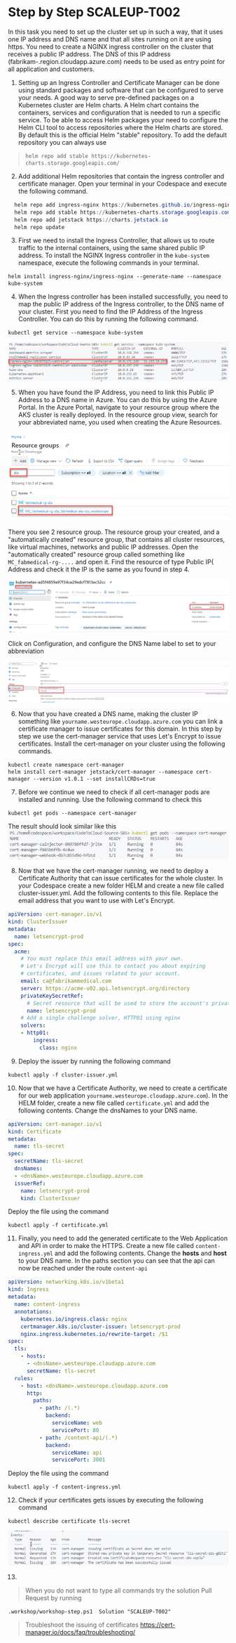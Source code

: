 # Step by Step SCALEUP-T002
In this task you need to set up the cluster set up in such a way, that it uses one IP address and DNS name and that all sites running on it are using https. You need to create a NGINX ingress controller on the cluster that receives a public IP address. The DNS of this IP address (fabrikam-<dnsname>.region.cloudapp.azure.com) needs to be used as entry point for all application and customers. 

1. Setting up an Ingress Controller and Certificate Manager can be done using standard packages and software that can be configured to serve your needs. A good way to serve pre-defined packages on a Kubernetes cluster are Helm charts. A Helm chart contains the containers, services and configuration that is needed to run a specific service. To be able to access Helm packages your need to configure the Helm CLI tool to access repositories where the Helm charts are stored. By default this is the official Helm "stable" repository. To add the default repository you can always use

> ```
> helm repo add stable https://kubernetes-charts.storage.googleapis.com/
> ```

2. Add additional Helm repositories that contain the ingress controller and certificate manager. Open your terminal in your Codespace and execute the following command.

```powershell
  helm repo add ingress-nginx https://kubernetes.github.io/ingress-nginx
  helm repo add stable https://kubernetes-charts.storage.googleapis.com/
  helm repo add jetstack https://charts.jetstack.io
  helm repo update
```

3. First we need to install the Ingress Controller, that allows us to route traffic to the internal containers, using the same shared public IP address. To install the NGINX Ingress controller in the `kube-system` namespace, execute the following commands in your terminal.

```
helm install ingress-nginx/ingress-nginx --generate-name --namespace kube-system
```

4. When the Ingress controller has been installed successfully, you need to map the public IP address of the Ingress controller, to the DNS name of your cluster. First you need to find the IP Address of the Ingress Controller. You can do this by running the following command.

```
kubectl get service --namespace kube-system
```

![](/Assets/IngressIP.png)

5. When you have found the IP Address, you need to link this Public IP Address to a DNS name in Azure. You can do this by using the Azure Portal. In the Azure Portal, navigate to your resource group where the AKS cluster is really deployed. In the resource group view, search for your abbreviated name, you used when creating the Azure Resources. 

![](/Assets/2020-10-07-15-18-37.png)

There you see 2 resource group. The resource group your created, and a "automatically created" resource group, that contains all cluster resources, like virtual machines, networks and public IP addresses. Open the "automatically created" resource group called something like `MC_fabmedical-rg-....` and open it. Find the resource of type Public IP{ Address and check it the IP is the same as you found in step 4.

![](/Assets/publicIP.png)

Click on Configuration, and configure the DNS Name label to set to your abbreviation 

![](/Assets/publicIPDNS.png)

6. Now that you have created a DNS name, making the cluster IP something like `yourname.westeurope.cloudapp.azure.com` you can link a certificate manager to issue certificates for this domain. In this step by step we use the cert-manager service that uses Let's Encrypt to issue certificates. Install the cert-manager on your cluster using the following commands.

```
kubectl create namespace cert-manager
helm install cert-manager jetstack/cert-manager --namespace cert-manager --version v1.0.1 --set installCRDs=true
```

7. Before we continue we need to check if all cert-manager pods are installed and running. Use the following command to check this
```
kubectl get pods --namespace cert-manager
```

The result should look similar like this
![](/Assets/cert-manager-pods.png)

8. Now that we have the cert-manager running, we need to deploy a Certificate Authority that can issue certificates for the whole cluster. In your Codespace create a new folder HELM and create a new file called cluster-issuer.yml. Add the following contents to this file. Replace the email address that you want to use with Let's Encrypt.

```YAML
apiVersion: cert-manager.io/v1
kind: ClusterIssuer
metadata:
  name: letsencrypt-prod
spec:
  acme:
    # You must replace this email address with your own.
    # Let's Encrypt will use this to contact you about expiring
    # certificates, and issues related to your account.
    email: ca@fabrikammedical.com
    server: https://acme-v02.api.letsencrypt.org/directory
    privateKeySecretRef:
      # Secret resource that will be used to store the account's private key.
      name: letsencrypt-prod
    # Add a single challenge solver, HTTP01 using nginx
    solvers:
    - http01:
        ingress:
          class: nginx
```

9. Deploy the issuer by running the following command
```
kubectl apply -f cluster-issuer.yml
```

10. Now that we have a Certificate Authority, we need to create a certificate for our web application `yourname.westeurope.cloudapp.azure.com`). In the HELM folder, create a new file called `certificate.yml` and add the following contents. Change the dnsNames to your DNS name. 

```YAML
apiVersion: cert-manager.io/v1
kind: Certificate
metadata:
  name: tls-secret
spec:
  secretName: tls-secret
  dnsNames:
  - <dnsName>.westeurope.cloudapp.azure.com
  issuerRef:
    name: letsencrypt-prod
    kind: ClusterIssuer
```
Deploy the file using the command 

```
kubectl apply -f certificate.yml
```

11. Finally, you need to add the generated certificate to the Web Application and API in order to make the HTTPS. Create a new file called `content-ingress.yml` and add the following contents. Change the **hosts** and **host** to your DNS name. In the paths section you can see that the api can now be reached under the route `content-api`

```YAML
apiVersion: networking.k8s.io/v1beta1
kind: Ingress
metadata:
  name: content-ingress
  annotations:
    kubernetes.io/ingress.class: nginx
    certmanager.k8s.io/cluster-issuer: letsencrypt-prod
    nginx.ingress.kubernetes.io/rewrite-target: /$1
spec:
  tls:
    - hosts:
      - <dnsName>.westeurope.cloudapp.azure.com
      secretName: tls-secret
  rules:
    - host: <dnsName>.westeurope.cloudapp.azure.com
      http:
        paths:
          - path: /(.*)
            backend:
              serviceName: web
              servicePort: 80
          - path: /content-api/(.*)
            backend:
              serviceName: api
              servicePort: 3001         
```

Deploy the file using the command 
```
kubectl apply -f content-ingress.yml
```
12. Check if your certificates gets issues by executing the following command

```
kubectl describe certificate tls-secret
```
![](/Assets/certs.png)

13.
> When you do not want to type all commands try the solution Pull Request by running
```
.workshop/workshop-step.ps1  Solution "SCALEUP-T002"
```

> Troubleshoot the issuing of certificates https://cert-manager.io/docs/faq/troubleshooting/
